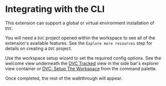 # Integrating with the CLI

This extension can support a global or virtual environment installation of
`DVC`.

You will need a `DVC` project opened within the workspace to see all of the
extension's available features. See the `Explore more resources` step for
details on creating a `DVC` project.

Use the workspace setup wizard to set the required config options. See the
welcome view underneath the
[DVC Tracked](command:dvc.views.trackedExplorerTree.focus) view in the side
bar's explorer view container or
[DVC: Setup The Workspace](command:dvc.setupWorkspace) from the command palette.

Once completed, the rest of the walkthrough will appear.
